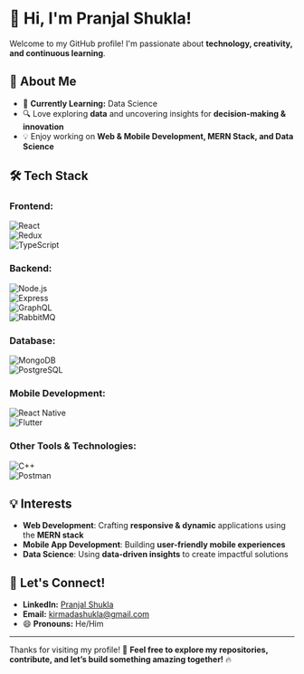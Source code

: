 
# 👋 Hi, I'm Pranjal Shukla!  

Welcome to my GitHub profile! I'm passionate about **technology, creativity, and continuous learning**.  

## 🚀 About Me  
- 🌱 **Currently Learning:** Data Science  
- 🔍 Love exploring **data** and uncovering insights for **decision-making & innovation**  
- 💡 Enjoy working on **Web & Mobile Development, MERN Stack, and Data Science**  

## 🛠 Tech Stack  
### **Frontend:**  
![React](https://img.shields.io/badge/-React-61DAFB?logo=react&logoColor=white&style=flat)  
![Redux](https://img.shields.io/badge/-Redux-764ABC?logo=redux&logoColor=white&style=flat)  
![TypeScript](https://img.shields.io/badge/-TypeScript-3178C6?logo=typescript&logoColor=white&style=flat)  

### **Backend:**  
![Node.js](https://img.shields.io/badge/-Node.js-339933?logo=node.js&logoColor=white&style=flat)  
![Express](https://img.shields.io/badge/-Express.js-000000?logo=express&logoColor=white&style=flat)  
![GraphQL](https://img.shields.io/badge/-GraphQL-E10098?logo=graphql&logoColor=white&style=flat)  
![RabbitMQ](https://img.shields.io/badge/-RabbitMQ-FF6600?logo=rabbitmq&logoColor=white&style=flat)  

### **Database:**  
![MongoDB](https://img.shields.io/badge/-MongoDB-47A248?logo=mongodb&logoColor=white&style=flat)  
![PostgreSQL](https://img.shields.io/badge/-PostgreSQL-336791?logo=postgresql&logoColor=white&style=flat)  

### **Mobile Development:**  
![React Native](https://img.shields.io/badge/-React%20Native-61DAFB?logo=react&logoColor=white&style=flat)  
![Flutter](https://img.shields.io/badge/-Flutter-02569B?logo=flutter&logoColor=white&style=flat)  

### **Other Tools & Technologies:**  
![C++](https://img.shields.io/badge/-C++-00599C?logo=c%2b%2b&logoColor=white&style=flat)  
![Postman](https://img.shields.io/badge/-Postman-FF6C37?logo=postman&logoColor=white&style=flat)  

## 💡 Interests  
- **Web Development**: Crafting **responsive & dynamic** applications using the **MERN stack**  
- **Mobile App Development**: Building **user-friendly mobile experiences**  
- **Data Science**: Using **data-driven insights** to create impactful solutions  


## 🤝 Let's Connect!  
- **LinkedIn:** [Pranjal Shukla](https://www.linkedin.com/in/pranjal-shukla-897967221/)  
- **Email:** [kirmadashukla@gmail.com](mailto:kirmadashukla@gmail.com)  
- 😄 **Pronouns:** He/Him  

---

Thanks for visiting my profile! 🚀 **Feel free to explore my repositories, contribute, and let’s build something amazing together!** 🔥  
